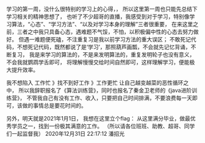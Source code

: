 学习的第一周，没什么很特别的学习上的心得，，
所以这里第一周也只能先总结下学习相关的精神思想了，
也听了不少超哥的直播，我感受到对于学习，特别像学习算法，“心态”、“学习方法”、“以及对学习本身的理解”三者很重要，
在来这里之前，三者之中我只具备心态，遇难题不气馁，不怕，以积极偏中性的心态去努力做好。
但遇一难题便死磕，不注重复习是我以前学习方法的重大误区；
不敢死记代码，不想死记代码，既然都说了是‘学习’，那照葫芦画瓢，不会就先记忆背诵，不断复习，
我是来学习的算法的，不是来发明算法的，重复发明轮子也没有意义，不会我就鹦鹉学舌即可，
将理解慢慢交给时间自然即可，这样理解学习，便能极大提升效率。

我不想陷入 工作忙 》找不到好工作 》工作更忙 让自己越变越菜的恶性循环之中，
所以我辞职报名了《算法训练营》，同时也报名了秦金卫老师的《java进阶训练营》，
不管我自己有没有工作、收入，只要把自己时间排满，不要浪费每一天即可，该做的事情总是要花时间的。

另外，明天就是2021年1月1日，
我想在这里立个flag：
    从这里满分毕业，做最优秀学员之一，找到一份极其满意的工作。
                                        （所以请各位班班、助教、超哥、同学们一起监督我）
                                            2020年12月31日 22:17:12
                                            潘招光




